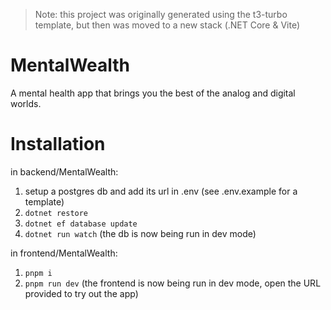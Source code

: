 > Note: this project was originally generated using the t3-turbo template, but then was moved to a new stack (.NET Core & Vite)

# MentalWealth
A mental health app that brings you the best of the analog and digital worlds.

# Installation
in backend/MentalWealth:
1. setup a postgres db and add its url in .env (see .env.example for a template)
2. `dotnet restore`
3. `dotnet ef database update`
4. `dotnet run watch` (the db is now being run in dev mode)

in frontend/MentalWealth:
1. `pnpm i`
2. `pnpm run dev` (the frontend is now being run in dev mode, open the URL provided to try out the app)
